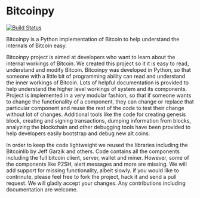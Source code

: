 Bitcoinpy
=========

[![Build Status](https://travis-ci.org/obulpathi/bitcoinpy.svg?branch=master)](https://travis-ci.org/obulpathi/bitcoinpy)

Bitcoinpy is a Python implementation of Bitcoin to help understand the internals of Bitcoin easy.


Bitcoinpy project is aimed at developers who want to learn about the internal workings of Bitcoin. We created this project so it it is easy to read, understand and modify Bitcoin. Bitcoinpy was developed in Python, so that someone with a little bit of programming ability can read and understand the inner workings of Bitcoin. Lots of helpful documentation is provided to help understand the higher level workings of system and its components. Project is implemented in a very modular fashion, so that if someone wants to change the functionality of a component, they can change or replace that particular component and reuse the rest of the code to test their change without lot of changes. Additional tools like the code for creating genesis block, creating and signing transactions, dumping information from blocks, analyzing the blockchain and other debugging tools have been provided to help developers easily bootstrap and debug new alt coins.

In order to keep the code lightweight we reused the libraries including the Bitcoinlib by Jeff Garzik and others. Code contains all the components including the full bitcoin client, server, wallet and miner. However, some of the components like P2SH, alert messages and more are missing. We will add support for missing functionality, albeit slowly. if you would like to contrinute, please feel free to fork the project, hack it and send a pull request. We will gladly accept your changes. Any contributions including documentation are welcome.
